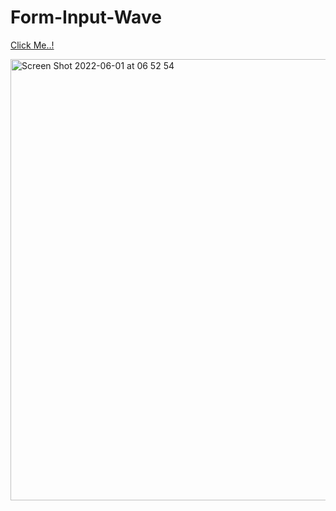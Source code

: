 # Form-Input-Wave

[Click Me..!](https://kerimgurbaz.github.io/Form-Input-Wave/)

<img width="706" alt="Screen Shot 2022-06-01 at 06 52 54" src="https://user-images.githubusercontent.com/101603320/171330680-e25ec441-89c0-443f-9e7a-d871079c48e2.png">
